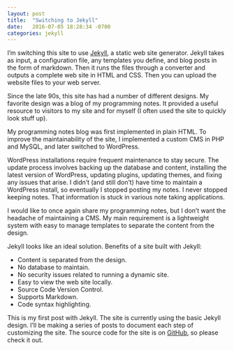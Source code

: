 ```yaml
---
layout: post
title:  "Switching to Jekyll"
date:   2016-07-05 18:28:34 -0700
categories: jekyll
---
```

I’m switching this site to use [Jekyll][jekyll-home], a static web site generator.  Jekyll takes as input, a configuration file, any templates you define, and blog posts in the form of markdown.  Then it runs the files through a converter and outputs a complete web site in HTML and CSS.  Then you can upload the website files to your web server.  

Since the late 90s, this site has had a number of different designs.  My favorite design was a blog of my programming notes.  It provided a useful resource to visitors to my site and for myself (I often used the site to quickly look stuff up).  

My programming notes blog was first implemented in plain HTML.  To improve the maintainability of the site, I implemented a custom CMS in PHP and MySQL, and later switched to WordPress.

WordPress installations require frequent maintenance to stay secure.  The update process involves backing up the database and content, installing the latest version of WordPress, updating plugins, updating themes, and fixing any issues that arise.  I didn’t (and still don’t) have time to maintain a WordPress install, so eventually I stopped posting my notes.  I never stopped keeping notes.  That information is stuck in various note taking applications.

I would like to once again share my programming notes, but I don’t want the headache of maintaining a CMS.  My main requirement is a lightweight system with easy to manage templates to separate the content from the design.

Jekyll looks like an ideal solution.  Benefits of a site built with Jekyll:
- Content is separated from the design.
- No database to maintain.
- No security issues related to running a dynamic site.
- Easy to view the web site locally.
- Source Code Version Control.
- Supports Markdown.
- Code syntax highlighting.

This is my first post with Jekyll.  The site is currently using the basic Jekyll design.  I’ll be making a series of posts to document each step of customizing the site.  The source code for the site is on [GitHub][my-github], so please check it out.

[jekyll-home]: http://jekyllrb.com
[my-github]:   https://github.com/harrisonrw/web